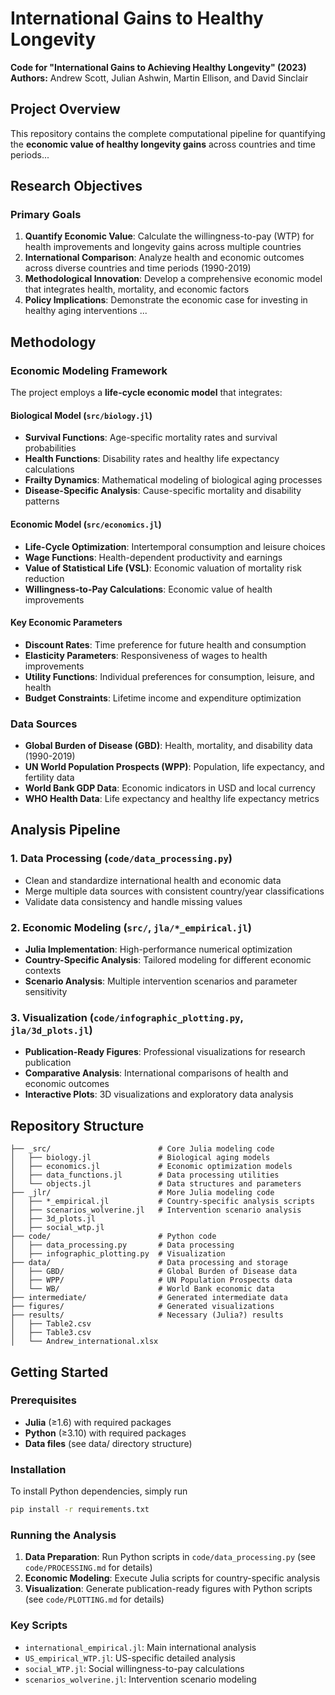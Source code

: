 # International Gains to Healthy Longevity

**Code for "International Gains to Achieving Healthy Longevity" (2023)**
**Authors:** Andrew Scott, Julian Ashwin, Martin Ellison, and David Sinclair

## Project Overview

This repository contains the complete computational pipeline for quantifying the **economic value of healthy longevity gains** across countries and time periods...

## Research Objectives

### Primary Goals

1. **Quantify Economic Value**: Calculate the willingness-to-pay (WTP) for health improvements and longevity gains across multiple countries
2. **International Comparison**: Analyze health and economic outcomes across diverse countries and time periods (1990-2019)
3. **Methodological Innovation**: Develop a comprehensive economic model that integrates health, mortality, and economic factors
4. **Policy Implications**: Demonstrate the economic case for investing in healthy aging interventions
   ...

## Methodology

### Economic Modeling Framework

The project employs a **life-cycle economic model** that integrates:

#### **Biological Model** (`src/biology.jl`)

- **Survival Functions**: Age-specific mortality rates and survival probabilities
- **Health Functions**: Disability rates and healthy life expectancy calculations
- **Frailty Dynamics**: Mathematical modeling of biological aging processes
- **Disease-Specific Analysis**: Cause-specific mortality and disability patterns

#### **Economic Model** (`src/economics.jl`)

- **Life-Cycle Optimization**: Intertemporal consumption and leisure choices
- **Wage Functions**: Health-dependent productivity and earnings
- **Value of Statistical Life (VSL)**: Economic valuation of mortality risk reduction
- **Willingness-to-Pay Calculations**: Economic value of health improvements

#### **Key Economic Parameters**

- **Discount Rates**: Time preference for future health and consumption
- **Elasticity Parameters**: Responsiveness of wages to health improvements
- **Utility Functions**: Individual preferences for consumption, leisure, and health
- **Budget Constraints**: Lifetime income and expenditure optimization

### Data Sources

- **Global Burden of Disease (GBD)**: Health, mortality, and disability data (1990-2019)
- **UN World Population Prospects (WPP)**: Population, life expectancy, and fertility data
- **World Bank GDP Data**: Economic indicators in USD and local currency
- **WHO Health Data**: Life expectancy and healthy life expectancy metrics

## Analysis Pipeline

### 1. **Data Processing** (`code/data_processing.py`)

- Clean and standardize international health and economic data
- Merge multiple data sources with consistent country/year classifications
- Validate data consistency and handle missing values

### 2. **Economic Modeling** (`src/`, `jla/*_empirical.jl`)

- **Julia Implementation**: High-performance numerical optimization
- **Country-Specific Analysis**: Tailored modeling for different economic contexts
- **Scenario Analysis**: Multiple intervention scenarios and parameter sensitivity

### 3. **Visualization** (`code/infographic_plotting.py`, `jla/3d_plots.jl`)

- **Publication-Ready Figures**: Professional visualizations for research publication
- **Comparative Analysis**: International comparisons of health and economic outcomes
- **Interactive Plots**: 3D visualizations and exploratory data analysis

## Repository Structure

```
├── _src/                        # Core Julia modeling code
│   ├── biology.jl               # Biological aging models
│   ├── economics.jl             # Economic optimization models
│   ├── data_functions.jl        # Data processing utilities
│   └── objects.jl               # Data structures and parameters
├── _jlr/                        # More Julia modeling code
│   ├── *_empirical.jl           # Country-specific analysis scripts
│   ├── scenarios_wolverine.jl   # Intervention scenario analysis
│   ├── 3d_plots.jl   
│   ├── social_wtp.jl  
├── code/                        # Python code
│   ├── data_processing.py       # Data processing
│   ├── infographic_plotting.py  # Visualization
├── data/                        # Data processing and storage
│   ├── GBD/                     # Global Burden of Disease data
│   ├── WPP/                     # UN Population Prospects data
│   └── WB/                      # World Bank economic data
├── intermediate/                # Generated intermediate data
├── figures/                     # Generated visualizations
├── results/                     # Necessary (Julia?) results
│   ├── Table2.csv              
│   ├── Table3.csv              
│   └── Andrew_international.xlsx            

```

## Getting Started

### Prerequisites

- **Julia** (≥1.6) with required packages
- **Python** (≥3.10) with required packages
- **Data files** (see data/ directory structure)

### Installation

To install Python dependencies, simply run

```bash
pip install -r requirements.txt
```

### Running the Analysis

1. **Data Preparation**: Run Python scripts in `code/data_processing.py` (see `code/PROCESSING.md` for details)
2. **Economic Modeling**: Execute Julia scripts for country-specific analysis
3. **Visualization**: Generate publication-ready figures with Python scripts (see `code/PLOTTING.md` for details)

### Key Scripts

- `international_empirical.jl`: Main international analysis
- `US_empirical_WTP.jl`: US-specific detailed analysis
- `social_WTP.jl`: Social willingness-to-pay calculations
- `scenarios_wolverine.jl`: Intervention scenario modeling
